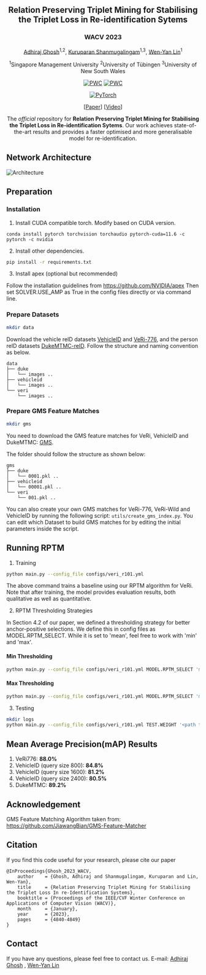 <div align='center'>
<h2 align="center"> Relation Preserving Triplet Mining for Stabilising the Triplet Loss in Re-identification Sytems </h2>
<h3 align="center">WACV 2023</h3>

<a href="https://adhirajghosh.github.io/">Adhiraj Ghosh</a><sup>1,2</sup>, <a href="https://kuruparan.github.io/">Kuruparan Shanmugalingam</a><sup>1,3</sup>, <a href="https://www.kind-of-works.com/">Wen-Yan Lin</a><sup>1</sup>

<sup>1</sup>Singapore Management University <sup>2</sup>University of Tübingen <sup>3</sup>University of New South Wales

[![PWC](https://img.shields.io/endpoint.svg?url=https://paperswithcode.com/badge/relation-preserving-triplet-mining-for/vehicle-re-identification-on-veri-776)](https://paperswithcode.com/sota/vehicle-re-identification-on-veri-776?p=relation-preserving-triplet-mining-for)
[![PWC](https://img.shields.io/endpoint.svg?url=https://paperswithcode.com/badge/relation-preserving-triplet-mining-for/vehicle-re-identification-on-vehicleid-small)](https://paperswithcode.com/sota/vehicle-re-identification-on-vehicleid-small?p=relation-preserving-triplet-mining-for)

<a href="https://pytorch.org/get-started/locally/"><img alt="PyTorch" src="https://img.shields.io/badge/PyTorch-ee4c2c?logo=pytorch&logoColor=white"></a>

[[Paper](https://openaccess.thecvf.com/content/WACV2023/html/Ghosh_Relation_Preserving_Triplet_Mining_for_Stabilising_the_Triplet_Loss_In_WACV_2023_paper.html)]
[[Video](https://youtu.be/TseV_Hoz2Ms?si=VlAReJ2eETPmYKh1)]

The *official* repository for **Relation Preserving Triplet Mining for Stabilising the Triplet Loss in Re-identification Sytems**. Our work achieves state-of-the-art results and provides a faster optimised and more generalisable model for re-identification.
</div>

## Network Architecture
![Architecture](images/architecture.png)

## Preparation

### Installation

1. Install CUDA compatible torch. Modify based on CUDA version.
```
conda install pytorch torchvision torchaudio pytorch-cuda=11.6 -c pytorch -c nvidia
```
2. Install other dependencies.
```bash
pip install -r requirements.txt
```

3. Install apex (optional but recommended)

Follow the installation guidelines from https://github.com/NVIDIA/apex
Then set SOLVER.USE_AMP as True in the config files directly or via command line.
### Prepare Datasets

```bash
mkdir data
```

Download the vehicle reID datasets [VehicleID](https://www.pkuml.org/resources/pku-vehicleid.html) and [VeRi-776](https://github.com/JDAI-CV/VeRidataset), and the person reID datasets [DukeMTMC-reID](https://arxiv.org/abs/1609.01775).
Follow the structure and naming convention as below.

```
data
├── duke
│   └── images ..
├── vehicleid
│   └── images ..
└── veri
    └── images ..
```

### Prepare GMS Feature Matches
```bash
mkdir gms
```

You need to download the GMS feature matches for VeRi, VehicleID and DukeMTMC: [GMS](https://drive.google.com/drive/folders/1hdk3pi4Bi_Tb2B7XcBmvwG91Sfisi6BO?usp=share_link).

The folder should follow the structure as shown below:
```
gms
├── duke
│   └── 0001.pkl ..
├── vehicleid
│   └── 00001.pkl ..
└── veri
    └── 001.pkl ..
```

You can also create your own GMS matches for VeRi-776, VeRi-Wild and VehicleID by running the following script: ```utils/create_gms_index.py```. You can edit which Dataset to build GMS matches for by editing the initial parameters inside the script.

## Running RPTM
1. Training
```bash
python main.py --config_file configs/veri_r101.yml 
```
The above command trains a baseline using our RPTM algorithm for VeRi. Note that after training, the model provides evaluation results, both qualitative as well as quantitative.

2. RPTM Thresholding Strategies

In Section 4.2 of our paper, we defined a thresholding strategy for better anchor-positive selections. We define this in config files as MODEL.RPTM_SELECT. While it is set to 'mean', feel free to work with 'min' and 'max'.

#### Min Thresholding
```bash
python main.py --config_file configs/veri_r101.yml MODEL.RPTM_SELECT 'min'
```

#### Max Thresholding
```bash
python main.py --config_file configs/veri_r101.yml MODEL.RPTM_SELECT 'max'
```

3. Testing
```bash
mkdir logs
python main.py --config_file configs/veri_r101.yml TEST.WEIGHT '<path to trained model>' TEST.EVAL True 
```

## Mean Average Precision(mAP) Results
1. VeRi776: **88.0%**
2. VehicleID (query size 800): **84.8%**
3. VehicleID (query size 1600): **81.2%**
4. VehicleID (query size 2400): **80.5%**
5. DukeMTMC: **89.2%**

## Acknowledgement

GMS Feature Matching Algorithm taken from: https://github.com/JiawangBian/GMS-Feature-Matcher

## Citation

If you find this code useful for your research, please cite our paper

```
@InProceedings{Ghosh_2023_WACV,
    author    = {Ghosh, Adhiraj and Shanmugalingam, Kuruparan and Lin, Wen-Yan},
    title     = {Relation Preserving Triplet Mining for Stabilising the Triplet Loss In re-Identification Systems},
    booktitle = {Proceedings of the IEEE/CVF Winter Conference on Applications of Computer Vision (WACV)},
    month     = {January},
    year      = {2023},
    pages     = {4840-4849}
}
```

## Contact

If you have any questions, please feel free to contact us. E-mail: [Adhiraj Ghosh](mailto:adhirajghosh1998@gmail.com) , [Wen-Yan Lin](mailto:daniellin@smu.edu.sg)
